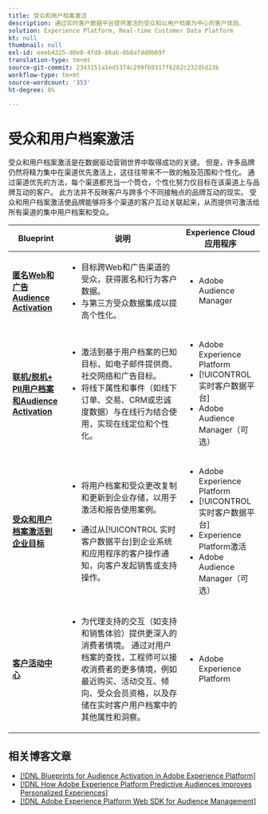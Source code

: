 ```yaml
---
title: 受众和用户档案激活
description: 通过实时客户数据平台提供激活的受众和以用户档案为中心的客户体​验。
solution: Experience Platform, Real-time Customer Data Platform
kt: null
thumbnail: null
exl-id: eeeb4325-d0e8-4fd8-86ab-0b8afdd0b69f
translation-type: tm+mt
source-git-commit: 2343151a1ed5374c299fb9317f6282c232d5d23b
workflow-type: tm+mt
source-wordcount: '353'
ht-degree: 0%

---
```



# 受众和用户档案激活

受众和用户档案激活是在数据驱动营销世界中取得成功的关键。 但是，许多品牌仍然将精力集中在渠道优先激活上，这往往带来不一致的触及范围和个性化。 通过渠道优先的方法，每个渠道都充当一个筒仓，个性化努力仅目标在该渠道上与品牌互动的客户。 此方法并不反映客户与跨多个不同接触点的品牌互动的现实。 受众和用户档案激活使品牌能够将多个渠道的客户互动关联起来，从而提供可激活给所有渠道的集中用户档案和受众。

| Blueprint | 说明 | Experience Cloud应用程序 |
|---|---|---|
| **[匿名Web和广告Audience Activation](anonymous.md)** | <ul><li>目标跨Web和广告渠道的受众，获得匿名和行为客户数据。</li><li>与第三方受众数据集成以提高个性化。</li></ul> | <ul><li>Adobe Audience Manager</li></ul> |
| **[联机/脱机+ PII用户档案和Audience Activation](online-offline.md)** | <ul><li>激活到基于用户档案的已知目标，如电子邮件提供商、社交网络和广告目标。 </li><li>将线下属性和事件（如线下订单、交易、CRM或忠诚度数据）与在线行为结合使用，实现在线定位和个性化。</li></ul> | <ul><li>Adobe Experience Platform</li><li> [!UICONTROL 实时客户数据平台]</li><li>Adobe Audience Manager（可选）</li></ul> |
| **[受众和用户档案激活到企业目标](enterprise-destinations.md)** | <ul><li>将用户档案和受众更改复制和更新到企业存储，以用于激活和报告使用案例。 </li></ul><ul><li>通过从[!UICONTROL 实时客户数据平台]到企业系统和应用程序的客户操作通知，向客户发起销售或支持操作。</li></ul> | <ul><li>Adobe Experience Platform</li><li>[!UICONTROL 实时客户数据平台]</li><li>Experience Platform激活</li><li>Adobe Audience Manager（可选）</li></ul> |
| **[客户活动中心](customer-activity.md)** | <ul><li>为代理支持的交互（如支持和销售体验）提供更深入的消费者情境。 通过对用户档案的查找，工程师可以接收消费者的更多情境，例如最近购买、活动交互、倾向、受众会员资格，以及存储在实时客户用户档案中的其他属性和洞察。</li></ul> | <ul><li>Adobe Experience Platform</li></ul> |

## 相关博客文章

* [[!DNL Blueprints for Audience Activation in Adobe Experience Platform]](https://medium.com/adobetech/a-blueprint-for-audience-activation-in-adobe-experience-platform-b2b30fae90fd)
* [[!DNL How Adobe Experience Platform Predictive Audiences improves Personalized Experiences]](https://medium.com/adobetech/how-adobe-experience-platform-predictive-audiences-improves-personalized-experiences-1f75a60cb7a3)
* [[!DNL Adobe Experience Platform Web SDK for Audience Management]](https://medium.com/adobetech/adobe-experience-platform-web-sdk-for-audience-management-751fa6d063bc)
